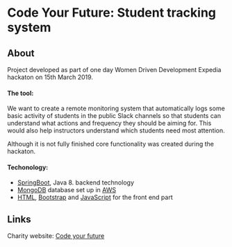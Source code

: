 # Code Your Future: Student tracking system

## About
Project developed as part of one day Women Driven Development Expedia hackaton on 15th March 2019.


#### The tool:
We want to create a remote monitoring system that automatically logs some basic activity of students in the public Slack channels so that students can understand what actions and frequency they should be aiming for. 
This would also help instructors understand which students need most attention.

Although it is not fully finished core functionality was created during the hackaton.

#### Techonology:
* [SpringBoot](https://spring.io/), Java 8. backend technology
* [MongoDB](https://www.mongodb.com/) database set up in [AWS](https://aws.amazon.com/)
* [HTML](https://www.w3.org/html/), [Bootstrap](https://getbootstrap.com/) and [JavaScript](https://developer.mozilla.org/en-US/docs/Web/JavaScript) for the front end part


## Links
Charity website: [Code your future](https://codeyourfuture.io/)
